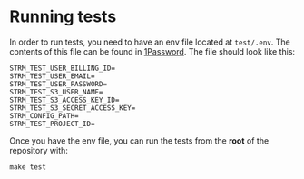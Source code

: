 # Running tests

In order to run tests, you need to have an env file located at `test/.env`.
The contents of this file can be found
in [1Password](https://start.1password.com/open/i?a=7KRQKHUXK5G2PHTFVZ6O7L6AHU&v=qtrj3nbpr6744m3yz3bpom3lda&i=bq3d4aebenm64zluuvmthyk2ne&h=streammachine.1password.com).
The file should look like this:

```
STRM_TEST_USER_BILLING_ID=
STRM_TEST_USER_EMAIL=
STRM_TEST_USER_PASSWORD=
STRM_TEST_S3_USER_NAME=
STRM_TEST_S3_ACCESS_KEY_ID=
STRM_TEST_S3_SECRET_ACCESS_KEY=
STRM_CONFIG_PATH=
STRM_TEST_PROJECT_ID=
```

Once you have the env file, you can run the tests from the **root** of the repository with:

```
make test
```
